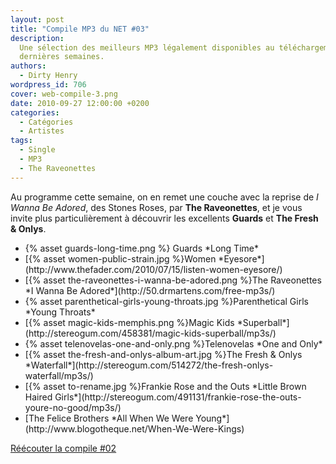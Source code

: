 ```yaml
---
layout: post
title: "Compile MP3 du NET #03"
description:
  Une sélection des meilleurs MP3 légalement disponibles au téléchargement des
  dernières semaines.
authors:
  - Dirty Henry
wordpress_id: 706
cover: web-compile-3.png
date: 2010-09-27 12:00:00 +0200
categories:
  - Catégories
  - Artistes
tags:
  - Single
  - MP3
  - The Raveonettes
---
```


Au programme cette semaine, on en remet une couche avec la reprise de _I Wanna
Be Adored_, des Stones Roses, par **The Raveonettes**, et je vous invite plus
particulièrement à découvrir les excellents **Guards** et **The Fresh & Onlys**.

<ul class="polaroids">

<li><div class="polaroid">
{% asset guards-long-time.png %}
Guards *Long Time*
</div></li>

<li><div class="polaroid">
[{% asset women-public-strain.jpg %}Women
*Eyesore*](http://www.thefader.com/2010/07/15/listen-women-eyesore/)
</div></li>

<li><div class="polaroid">
[{% asset the-raveonettes-i-wanna-be-adored.png %}The Raveonettes
*I Wanna Be Adored*](http://50.drmartens.com/free-mp3s/)
</div></li>

<li><div class="polaroid">
{% asset parenthetical-girls-young-throats.jpg %}Parenthetical Girls
*Young Throats*
</div></li>

<li><div class="polaroid">
[{% asset magic-kids-memphis.png %}Magic Kids
*Superball*](http://stereogum.com/458381/magic-kids-superball/mp3s/)
</div></li>

<li><div class="polaroid">
{% asset telenovelas-one-and-only.png %}Telenovelas
*One and Only*
</div></li>

<li><div class="polaroid">
[{% asset the-fresh-and-onlys-album-art.jpg %}The Fresh & Onlys
*Waterfall*](http://stereogum.com/514272/the-fresh-onlys-waterfall/mp3s/)
</div></li>

<li><div class="polaroid">
[{% asset to-rename.jpg %}Frankie Rose and the Outs
*Little Brown Haired Girls*](http://stereogum.com/491131/frankie-rose-the-outs-youre-no-good/mp3s/)
</div></li>

<li><div class="polaroid">
[<img394>The Felice Brothers
*All When We Were Young*](http://www.blogotheque.net/When-We-Were-Kings)
</div></li>

</ul>

[Réécouter la compile #02](702)
